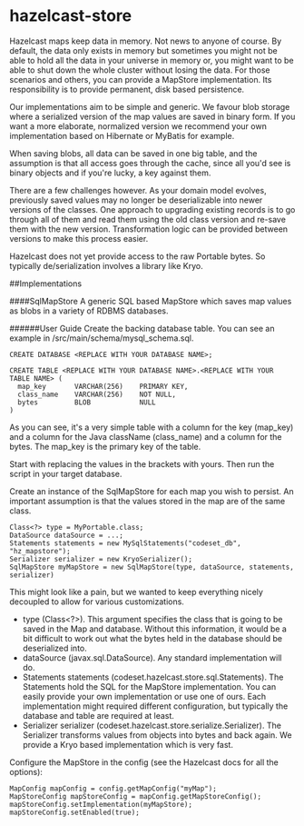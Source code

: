 hazelcast-store
===============
Hazelcast maps keep data in memory. Not news to anyone of course. By default, the data only exists in memory but sometimes you might not be able to hold all the data in your universe in memory or, you might want to be able to shut down the whole cluster without losing the data. For those scenarios and others, you can provide a MapStore implementation. Its responsibility is to provide permanent, disk based persistence.

Our implementations aim to be simple and generic. We favour blob storage where a serialized version of the map values are saved in binary form. If you want a more elaborate, normalized version we recommend your own implementation based on Hibernate or MyBatis for example.

When saving blobs, all data can be saved in one big table, and the assumption is that all access goes through the cache, since all you'd see is binary objects and if you're lucky, a key against them.

There are a few challenges however. As your domain model evolves, previously saved values may no longer be deserializable into newer versions of the classes. One approach to upgrading existing records is to go through all of them and read them using the old class version and re-save them with the new version. Transformation logic can be provided between versions to make this process easier.

Hazelcast does not yet provide access to the raw Portable bytes. So typically de/serialization involves a library like Kryo.

##Implementations

####SqlMapStore
A generic SQL based MapStore which saves map values as blobs in a variety of RDBMS databases.

######User Guide
Create the backing database table. You can see an example in /src/main/schema/mysql_schema.sql.
```
CREATE DATABASE <REPLACE WITH YOUR DATABASE NAME>;

CREATE TABLE <REPLACE WITH YOUR DATABASE NAME>.<REPLACE WITH YOUR TABLE NAME> (
  map_key       VARCHAR(256)    PRIMARY KEY,
  class_name    VARCHAR(256)    NOT NULL,
  bytes         BLOB            NULL
)
```
As you can see, it's a very simple table with a column for the key (map_key) and a column for the Java className (class_name) and a column for the bytes. The map_key is the primary key of the table.

Start with replacing the values in the brackets with yours. Then run the script in your target database.

Create an instance of the SqlMapStore for each map you wish to persist. An important assumption is that the values stored in the map are of the same class.
```
Class<?> type = MyPortable.class;
DataSource dataSource = ...;
Statements statements = new MySqlStatements("codeset_db", "hz_mapstore");
Serializer serializer = new KryoSerializer();
SqlMapStore myMapStore = new SqlMapStore(type, dataSource, statements, serializer)
```
This might look like a pain, but we wanted to keep everything nicely decoupled to allow for various customizations.

* type (Class<?>). This argument specifies the class that is going to be saved in the Map and database. Without this information, it would be a bit difficult to work out what the bytes held in the database should be deserialized into.
* dataSource (javax.sql.DataSource). Any standard implementation will do.
* Statements statements (codeset.hazelcast.store.sql.Statements). The Statements hold the SQL for the MapStore implementation. You can easily provide your own implementation or use one of ours. Each implementation might required different configuration, but typically the database and table are required at least.
* Serializer serializer (codeset.hazelcast.store.serialize.Serializer). The Serializer transforms values from objects into bytes and back again. We provide a Kryo based implementation which is very fast.

Configure the MapStore in the config (see the Hazelcast docs for all the options):
```
MapConfig mapConfig = config.getMapConfig("myMap");
MapStoreConfig mapStoreConfig = mapConfig.getMapStoreConfig();
mapStoreConfig.setImplementation(myMapStore);
mapStoreConfig.setEnabled(true);

